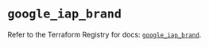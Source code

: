 # `google_iap_brand`

Refer to the Terraform Registry for docs: [`google_iap_brand`](https://registry.terraform.io/providers/hashicorp/google/6.49.0/docs/resources/iap_brand).
